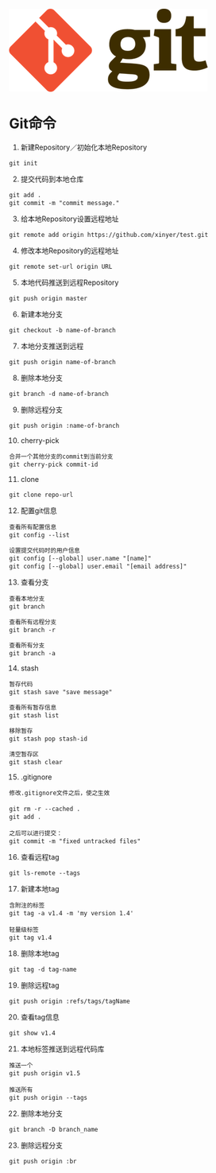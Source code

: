 ![](images/git.png)

# Git命令

1. 新建Repository／初始化本地Repository

  ```
  git init
  ```

2. 提交代码到本地仓库

  ```
  git add .
  git commit -m "commit message."
  ```

3. 给本地Repository设置远程地址

  ```
  git remote add origin https://github.com/xinyer/test.git
  ```

4. 修改本地Repository的远程地址

  ```
  git remote set-url origin URL
  ```

5. 本地代码推送到远程Repository

  ```
  git push origin master
  ```

6. 新建本地分支

  ```
  git checkout -b name-of-branch
  ```

7. 本地分支推送到远程

  ```
  git push origin name-of-branch
  ```

8. 删除本地分支

  ```
  git branch -d name-of-branch
  ```

9. 删除远程分支

  ```
  git push origin :name-of-branch
  ```

10. cherry-pick

  ```
  合并一个其他分支的commit到当前分支
  git cherry-pick commit-id
  ```

11. clone

  ```
  git clone repo-url
  ```

12. 配置git信息

  ```
  查看所有配置信息
  git config --list
  ```

  ```
  设置提交代码时的用户信息
  git config [--global] user.name "[name]"
  git config [--global] user.email "[email address]"
  ```

13. 查看分支

  ```
  查看本地分支
  git branch
  ```

  ```
  查看所有远程分支
  git branch -r
  ```

  ```
  查看所有分支
  git branch -a
  ```

14. stash

  ```
  暂存代码
  git stash save "save message"
  ```

  ```
  查看所有暂存信息
  git stash list
  ```

  ```
  移除暂存
  git stash pop stash-id
  ```

  ```
  清空暂存区
  git stash clear
  ```

15. .gitignore

  ```
  修改.gitignore文件之后，使之生效

  git rm -r --cached .
  git add .

  之后可以进行提交：
  git commit -m "fixed untracked files"
  ```

16. 查看远程tag

  ```
  git ls-remote --tags
  ```

17. 新建本地tag

  ```
  含附注的标签
  git tag -a v1.4 -m 'my version 1.4'

  轻量级标签
  git tag v1.4
  ```

18. 删除本地tag

  ```
  git tag -d tag-name
  ```

19. 删除远程tag

  ```
  git push origin :refs/tags/tagName
  ```

20. 查看tag信息

  ```
  git show v1.4
  ```

21. 本地标签推送到远程代码库

  ```
  推送一个
  git push origin v1.5

  推送所有
  git push origin --tags
  ```

22. 删除本地分支

  ```
  git branch -D branch_name
  ```

23. 删除远程分支

  ```
  git push origin :br
  ```
